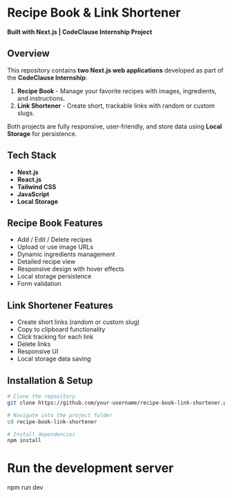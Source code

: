 # Recipe Book & Link Shortener  
**Built with Next.js | CodeClause Internship Project**

## Overview
This repository contains **two Next.js web applications** developed as part of the **CodeClause Internship**:

1. **Recipe Book** - Manage your favorite recipes with images, ingredients, and instructions.  
2. **Link Shortener** - Create short, trackable links with random or custom slugs.

Both projects are fully responsive, user-friendly, and store data using **Local Storage** for persistence.


## Tech Stack
- **Next.js**
- **React.js**
- **Tailwind CSS**
- **JavaScript**
- **Local Storage**

## Recipe Book Features
- Add / Edit / Delete recipes  
- Upload or use image URLs  
- Dynamic ingredients management  
- Detailed recipe view  
- Responsive design with hover effects  
- Local storage persistence  
- Form validation


## Link Shortener Features
- Create short links (random or custom slug)  
- Copy to clipboard functionality  
- Click tracking for each link  
- Delete links  
- Responsive UI  
- Local storage data saving


## Installation & Setup
```bash
# Clone the repository
git clone https://github.com/your-username/recipe-book-link-shortener.git

# Navigate into the project folder
cd recipe-book-link-shortener

# Install dependencies
npm install
``` 

# Run the development server
npm run dev
